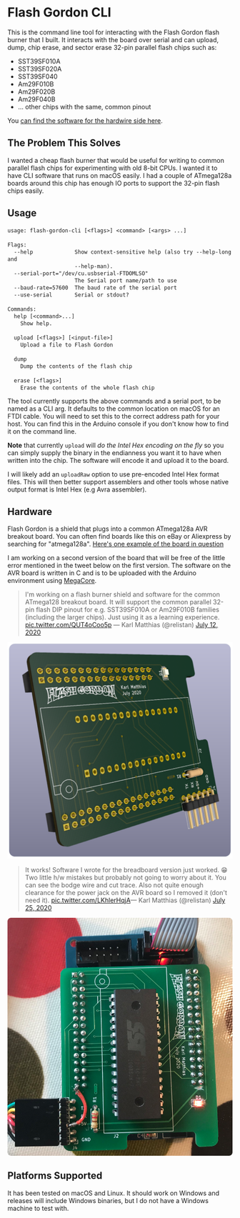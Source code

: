 Flash Gordon CLI
================

This is the command line tool for interacting with the Flash Gordon flash
burner that I built. It interacts with the board over serial and can upload,
dump, chip erase, and sector erase 32-pin parallel flash chips such as:

 * SST39SF010A
 * SST39SF020A
 * SST39SF040
 * Am29F010B
 * Am29F020B
 * Am29F040B
 * ... other chips with the same, common pinout

You [can find the software for the hardwire side
here](https://github.com/relistan/flash-gordon-mcu).

The Problem This Solves
-----------------------

I wanted a cheap flash burner that would be useful for writing to common
parallel flash chips for experimenting with old 8-bit CPUs. I wanted it to have
CLI software that runs on macOS easily. I had a couple of ATmega128a boards
around this chip has enough IO ports to support the 32-pin flash chips easily.

Usage
-----
```
usage: flash-gordon-cli [<flags>] <command> [<args> ...]

Flags:
  --help             Show context-sensitive help (also try --help-long and
                     --help-man).
  --serial-port="/dev/cu.usbserial-FTDOMLSO"  
                     The Serial port name/path to use
  --baud-rate=57600  The baud rate of the serial port
  --use-serial       Serial or stdout?

Commands:
  help [<command>...]
    Show help.

  upload [<flags>] [<input-file>]
    Upload a file to Flash Gordon

  dump
    Dump the contents of the flash chip

  erase [<flags>]
    Erase the contents of the whole flash chip
```

The tool currently supports the above commands and a serial port, to be named
as a CLI arg. It defaults to the common location on macOS for an FTDI cable.
You will need to set this to the correct address path for your host. You can
find this in the Arduino console if you don't know how to find it on the
command line.

**Note** that currently `upload` will *do the Intel Hex encoding on the fly* so
you can simply supply the binary in the endianness you want it to have when
written into the chip. The software will encode it and upload it to the board.

I will likely add an `uploadRaw` option to use pre-encoded Intel Hex format
files. This will then better support assemblers and other tools whose native
output format is Intel Hex (e.g Avra assembler).

Hardware
--------

Flash Gordon is a shield that plugs into a common ATmega128a AVR breakout
board. You can often find boards like this on eBay or Aliexpress by searching
for "atmega128a". [Here's one example of the board in
question](https://www.ebay.com/itm/173100806719)

I am working on a second version of the board that will be free of the little
error mentioned in the tweet below on the first version. The software on the
AVR board is written in C and is to be uploaded with the Arduino environment
using [MegaCore](https://github.com/MCUdude/MegaCore).

>I'm working on a
flash burner shield and software for the common ATmega128 breakout board. It
will support the common parallel 32-pin flash DIP pinout for e.g. SST39SF010A
or Am29F010B families (including the larger chips). Just using it as a learning
experience. [pic.twitter.com/QUT4oCoo5p](https://t.co/QUT4oCoo5p) &mdash;
Karl Matthias (@relistan) [July 12,
2020]("https://twitter.com/relistan/status/1282256215960096775?ref_src=twsrc%5Etfw")

![Flash Gordon1](./images/image1.png)

>It works! Software I
wrote for the breadboard version just worked. 😁Two little h/w mistakes but
probably not going to worry about it. You can see the bodge wire and cut trace.
Also not quite enough clearance for the power jack on the AVR board so I
removed it (don't need it).
[pic.twitter.com/LKhlerHqjA](https://t.co/LKhlerHqjA)&mdash; Karl Matthias
(@relistan) [July 25,
2020]("https://twitter.com/relistan/status/1287041625605185538?ref_src=twsrc%5Etfw")

![Flash Gordon2](./images/image2.png)

Platforms Supported
-------------------

It has been tested on macOS and Linux. It should work on Windows and releases
will include Windows binaries, but I do not have a Windows machine to test
with.

